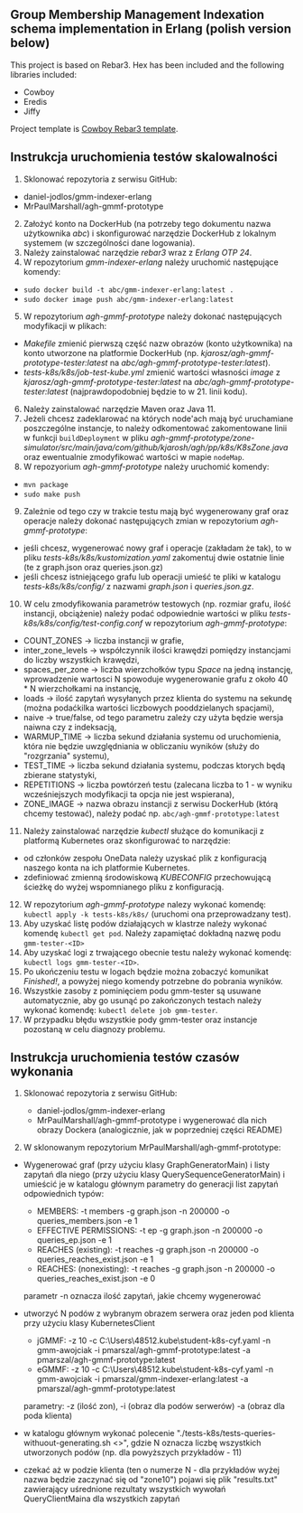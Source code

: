 ## Group Membership Management Indexation schema implementation in Erlang (polish version below)

This project is based on Rebar3. Hex has been included and the following libraries included:
- Cowboy
- Eredis
- Jiffy

Project template is [Cowboy Rebar3 template](https://github.com/sfinnie/rebar3_cowboy).


## Instrukcja uruchomienia testów skalowalności

1. Sklonować repozytoria z serwisu GitHub: 
  * daniel-jodlos/gmm-indexer-erlang
  * MrPaulMarshall/agh-gmmf-prototype

2. Założyć konto na DockerHub (na potrzeby tego dokumentu nazwa użytkownika *abc*) i skonfigurować narzędzie DockerHub z lokalnym systemem (w szczególności dane logowania).
3. Należy zainstalować narzędzie *rebar3* wraz z *Erlang OTP 24*. 
4. W repozytorium *gmm-indexer-erlang* należy uruchomić następujące komendy:
  * `sudo docker build -t abc/gmm-indexer-erlang:latest .`
  * `sudo docker image push abc/gmm-indexer-erlang:latest`
5. W repozytorium *agh-gmmf-prototype* należy dokonać następujących modyfikacji w plikach:
  * *Makefile* zmienić pierwszą część nazw obrazów (konto użytkownika) na konto utworzone na platformie DockerHub (np. *kjarosz/agh-gmmf-prototype-tester:latest* na *abc/agh-gmmf-prototype-tester:latest*).
  * *tests-k8s/k8s/job-test-kube.yml* zmienić wartości własności *image* z *kjarosz/agh-gmmf-prototype-tester:latest* na *abc/agh-gmmf-prototype-tester:latest* (najprawdopodobniej będzie to w 21. linii kodu).
6. Należy zainstalować narzędzie Maven oraz Java 11.
7. Jeżeli chcesz zadeklarować na których node'ach mają być uruchamiane poszczególne instancje, to należy odkomentować zakomentowane linii w funkcji `buildDeployment` w pliku *agh-gmmf-prototype/zone-simulator/src/main/java/com/github/kjarosh/agh/pp/k8s/K8sZone.java* oraz ewentualnie zmodyfikować wartości w mapie `nodeMap`.
8. W repozyorium *agh-gmmf-prototype* należy uruchomić komendy:
  * `mvn package`
  * `sudo make push`
9. Zależnie od tego czy w trakcie testu mają być wygenerowany graf oraz operacje należy dokonać następujących zmian w repozytorium *agh-gmmf-prototype*:
  * jeśli chcesz, wygenerować nowy graf i operacje (zakładam że tak), to w pliku *tests-k8s/k8s/kustomization.yaml* zakomentuj dwie ostatnie linie (te z graph.json oraz queries.json.gz)
  * jeśli chcesz istniejącego grafu lub operacji umieść te pliki w katalogu *tests-k8s/k8s/config/* z nazwami *graph.json* i *queries.json.gz*.
10. W celu zmodyfikowania parametrów testowych (np. rozmiar grafu, ilość instancji, obciążenie) należy podać odpowiednie wartości w pliku *tests-k8s/k8s/config/test-config.conf* w repozytorium *agh-gmmf-prototype*:
  * COUNT_ZONES -> liczba instancji w grafie,
  * inter_zone_levels -> współczynnik ilości krawędzi pomiędzy instancjami do liczby wszystkich krawędzi,
  * spaces_per_zone -> liczba wierzchołków typu *Space* na jedną instancję, wprowadzenie wartosci N spowoduje wygenerowanie grafu z około 40 * N wierzchołkami na instancję,
  * loads -> ilość zapytań wysyłanych przez klienta do systemu na sekundę (można podaćkilka wartości liczbowych pooddzielanych spacjami),
  * naive -> true/false, od tego parametru zależy czy użyta będzie wersja naiwna czy z indeksacją,
  * WARMUP_TIME -> liczba sekund działania systemu od uruchomienia, która nie będzie uwzględniania w obliczaniu wyników (służy do "rozgrzania" systemu),
  * TEST_TIME -> liczba sekund działania systemu, podczas ktorych będą zbierane statystyki,
  * REPETITIONS -> liczba powtórzeń testu (zalecana liczba to 1 - w wyniku wcześniejszych modyfikacji ta opcja nie jest wspierana),
  * ZONE_IMAGE -> nazwa obrazu instancji z serwisu DockerHub (którą chcemy testować), należy podać np. `abc/agh-gmmf-prototype:latest`
11. Należy zainstalować narzędzie *kubectl* służące do komunikacji z platformą Kubernetes oraz skonfigurować to narzędzie:
  * od członków zespołu OneData należy uzyskać plik z konfiguracją naszego konta na ich platformie Kubernetes.
  * zdefiniować zmienną środowiskową *KUBECONFIG* przechowującą ścieżkę do wyżej wspomnianego pliku z konfiguracją.
12. W repozytorium *agh-gmmf-prototype* nalezy wykonać komendę: `kubectl apply -k tests-k8s/k8s/` (uruchomi ona przeprowadzany test).
13. Aby uzyskać listę podów działających w klastrze należy wykonać komendę `kubectl get pod`. Należy zapamiętać dokładną nazwę podu `gmm-tester-<ID>`
14. Aby uzyskać logi z trwającego obecnie testu należy wykonać komendę: `kubectl logs gmm-tester-<ID>`.
15. Po ukończeniu testu w logach będzie można zobaczyć komunikat *Finished!*, a powyżej niego komendy potrzebne do pobrania wyników.
16. Wszystkie zasoby z pominięciem podu gmm-tester są usuwane automatycznie, aby go usunąć po zakończonych testach należy wykonać komendę: `kubectl delete job gmm-tester`.
17. W przypadku błędu wszystkie pody gmm-tester oraz instancje pozostaną w celu diagnozy problemu.


## Instrukcja uruchomienia testów czasów wykonania
1. Sklonować repozytoria z serwisu GitHub:
	- daniel-jodlos/gmm-indexer-erlang
	- MrPaulMarshall/agh-gmmf-prototype
i wygenerować dla nich obrazy Dockera (analogicznie, jak w poprzedniej części README)


2. W sklonowanym repozytorium MrPaulMarshall/agh-gmmf-prototype:
* Wygenerować graf (przy użyciu klasy GraphGeneratorMain) i listy zapytań dla niego (przy użyciu klasy QuerySequenceGeneratorMain) i umieścić je w katalogu głównym
parametry do generacji list zapytań odpowiednich typów:
	- MEMBERS: -t members -g graph.json -n 200000 -o queries_members.json -e 1
	- EFFECTIVE PERMISSIONS: -t ep -g graph.json -n 200000 -o queries_ep.json -e 1
	- REACHES (existing): -t reaches -g graph.json -n 200000 -o queries_reaches_exist.json -e 1
	- REACHES: (nonexisting): -t reaches -g graph.json -n 200000 -o queries_reaches_exist.json -e 0

	parametr -n oznacza ilość zapytań, jakie chcemy wygenerować
* utworzyć N podów z wybranym obrazem serwera oraz jeden pod klienta przy użyciu klasy KubernetesClient
	- jGMMF: -z 10 -c C:\Users\48512\.kube\student-k8s-cyf.yaml -n gmm-awojciak -i pmarszal/agh-gmmf-prototype:latest -a pmarszal/agh-gmmf-prototype:latest
	- eGMMF: -z 10 -c C:\Users\48512\.kube\student-k8s-cyf.yaml -n gmm-awojciak -i pmarszal/gmm-indexer-erlang:latest -a pmarszal/agh-gmmf-prototype:latest

	parametry: -z (ilość zon), -i (obraz dla podów serwerów) -a (obraz dla poda klienta)
* w katalogu głównym  wykonać polecenie "./tests-k8s/tests-queries-withuout-generating.sh <<N>>", gdzie N oznacza liczbę wszystkich utworzonych podów (np. dla powyższych przykładów - 11)
* czekać aż w podzie klienta (ten o numerze N - dla przykładów wyżej nazwa będzie zaczynać się od "zone10") pojawi się plik "results.txt" zawierający uśrednione rezultaty wszystkich wywołań QueryClientMaina dla wszystkich zapytań
